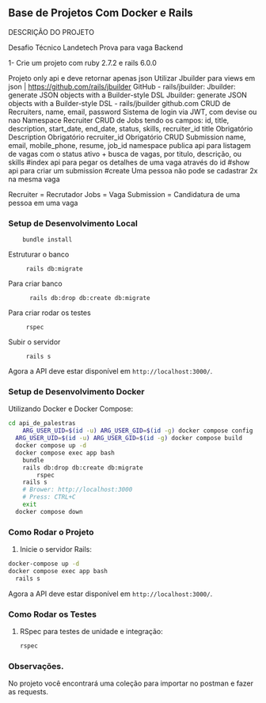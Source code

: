 ## Base de Projetos Com Docker e Rails

DESCRIÇÃO DO PROJETO

Desafio Técnico Landetech
Prova para vaga Backend

1- Crie um projeto com ruby 2.7.2 e rails 6.0.0

Projeto only api e deve retornar apenas json
Utilizar Jbuilder para views em json | https://github.com/rails/jbuilder
GitHub - rails/jbuilder: Jbuilder: generate JSON objects with a Builder-style DSL
Jbuilder: generate JSON objects with a Builder-style DSL - rails/jbuilder
github.com
CRUD de Recruiters, name, email, password
Sistema de login via JWT, com devise ou nao
Namespace Recruiter
CRUD de Jobs tendo os campos: id, title, description, start_date, end_date, status, skills,
recruiter_id
title Obrigatório
Description Obrigatório
recruiter_id Obrigatório
CRUD Submission name, email, mobile_phone, resume, job_id
namespace publica
api para listagem de vagas com o status ativo + busca de vagas, por titulo, descrição, ou
skills #index
api para pegar os detalhes de uma vaga através do id #show
api para criar um submission #create
Uma pessoa não pode se cadastrar 2x na mesma vaga

Recruiter = Recrutador
Jobs = Vaga
Submission = Candidatura de uma pessoa em uma vaga


### Setup de Desenvolvimento Local

```
    bundle install
```

Estruturar o banco
```
     rails db:migrate
```

Para criar banco
```
      rails db:drop db:create db:migrate
```
Para criar rodar os testes
```
     rspec
```
Subir o servidor 
```
     rails s 
```
Agora a API deve estar disponível em `http://localhost:3000/`.

### Setup de Desenvolvimento Docker

Utilizando Docker e Docker Compose:

```sh
cd api_de_palestras
	ARG_USER_UID=$(id -u) ARG_USER_GID=$(id -g) docker compose config
  ARG_USER_UID=$(id -u) ARG_USER_GID=$(id -g) docker compose build
  docker compose up -d
  docker compose exec app bash
    bundle
    rails db:drop db:create db:migrate
		rspec
    rails s
    # Brower: http://localhost:3000
    # Press: CTRL+C
    exit
  docker compose down
```

### Como Rodar o Projeto

1. Inicie o servidor Rails:

```bash
docker-compose up -d
docker compose exec app bash
  rails s
```

Agora a API deve estar disponível em `http://localhost:3000/`.

### Como Rodar os Testes

1. RSpec para testes de unidade e integração:

    ```bash
    rspec
    ```

### Observações.

No projeto você encontrará uma coleção para importar no postman e fazer as requests.